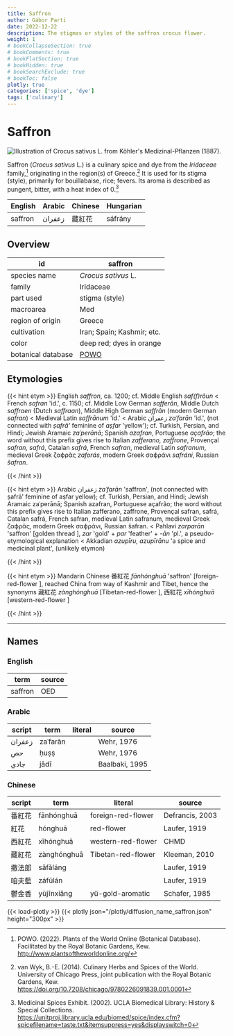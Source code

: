 ```yaml
---
title: Saffron
author: Gábor Parti
date: 2022-12-22
description: The stigmas or styles of the saffron crocus flower.
weight: 1
# bookCollapseSection: true
# bookComments: true
# bookFlatSection: true
# bookHidden: true
# bookSearchExclude: true
# bookToc: false
plotly: true
categories: ['spice', 'dye']
tags: ['culinary']
---
```


# Saffron

![Illustration of *Crocus sativus* L. from Köhler's Medizinal-Pflanzen (1887).](/images/kohler/saffron.png)

Saffron (*Crocus sativus* L.) is a culinary spice and dye from the *Iridaceae* family,[^powo] originating in the region(s) of Greece.[^van_wyk_culinary_2014] It is used for its stigma (style), primarily for bouillabaise, rice; fevers. Its aroma is described as pungent, bitter, with a heat index of 0.[^ucla_medicinal_2002]

|English|Arabic|Chinese|Hungarian|
|-------|------|-------|---------|
|saffron|زعفران|  藏紅花  | sáfrány |

## Overview

|        id        |                      saffron                      |
|------------------|---------------------------------------------------|
|   species name   |                *Crocus sativus* L.                |
|      family      |                     Iridaceae                     |
|     part used    |                   stigma (style)                  |
|     macroarea    |                        Med                        |
| region of origin |                       Greece                      |
|    cultivation   |             Iran; Spain; Kashmir; etc.            |
|       color      |              deep red; dyes in orange             |
|botanical database|[POWO](https://powo.science.kew.org/taxon/436688-1)|

## Etymologies

{{< hint etym >}}
English *saffron*, ca. 1200; cf. Middle English *saf(f)rǒun* < French *safran* 'id.', c. 1150; cf. Middle Low German *safferân*, Middle Dutch *saffraen* (Dutch *saffraan*), Middle High German *saffrân* (modern German *safran*) < Medieval Latin *saffrānum* 'id.' < Arabic زعفران *zaʿfarān* 'id.', (not connected with *ṣafrā'* feminine of *aṣfar* 'yellow'); cf. Turkish, Persian, and Hindi; Jewish Aramaic *zaʿperānā*; Spanish *azafran*, Portuguese *açafrão*; the word without this prefix gives rise to Italian *zafferano, zaffrone*, Provençal *safran, safrá*, Catalan *safrá*, French *safran*, medieval Latin *safranum*, medieval Greek ζαϕρᾶς *zaforás*, modern Greek σαϕράνι *safráni*, Russian *šafran*.

{{< /hint >}}

{{< hint etym >}}
Arabic زعفران *zaʿfarān* 'saffron', (not connected with ṣafrā' feminine of aṣfar yellow); cf. Turkish, Persian, and Hindi; Jewish Aramaic zaʿperānā; Spanish azafran, Portuguese açafrão; the word without this prefix gives rise to Italian zafferano, zaffrone, Provençal safran, safrá, Catalan safrá, French safran, medieval Latin safranum, medieval Greek ζαϕρᾶς, modern Greek σαϕράνι, Russian šafran. < Pahlavi *zarparān* 'saffron' [golden thread ], *zar* 'gold' + *par* 'feather' + *-ān* 'pl.', a pseudo-etymological explanation < Akkadian *azupīru, azupīrānu* 'a spice and medicinal plant', (unlikely etymon)

{{< /hint >}}

{{< hint etym >}}
Mandarin Chinese 番紅花 *fānhónghuā* 'saffron' [foreign-red-flower ], reached China from way of Kashmir and Tibet, hence the synonyms 藏紅花 *zànghónghuā* [Tibetan-red-flower ], 西紅花 *xīhónghuā* [western-red-flower ]

{{< /hint >}}

***

## Names

### English

|  term |source|
|-------|------|
|saffron|  OED |

### Arabic

|script|  term  |literal|    source    |
|------|--------|-------|--------------|
|زعفران|zaʿfarān|       |  Wehr, 1976  |
|  حص  |  ḥuṣṣ  |       |  Wehr, 1976  |
| جادي |  jādī  |       |Baalbaki, 1995|

### Chinese

|script|    term   |      literal     |     source    |
|------|-----------|------------------|---------------|
|  番紅花 | fānhónghuā|foreign-red-flower|Defrancis, 2003|
|  紅花  |  hónghuā  |    red-flower    |  Laufer, 1919 |
|  西紅花 | xīhónghuā |western-red-flower|      CHMD     |
|  藏紅花 |zànghónghuā|Tibetan-red-flower| Kleeman, 2010 |
|  撒法郎 |  sǎfǎláng |                  |  Laufer, 1919 |
|  咱夫藍 |  záfūlán  |                  |  Laufer, 1919 |
|  鬱金香 | yùjīnxiāng| yü-gold-aromatic | Schafer, 1985 |

{{< load-plotly >}}
{{< plotly json="/plotly/diffusion_name_saffron.json" height="300px" >}}

[^powo]: POWO. (2022). Plants of the World Online (Botanical Database). Facilitated by the Royal Botanic Gardens, Kew. http://www.plantsoftheworldonline.org/
[^van_wyk_culinary_2014]: van Wyk, B.-E. (2014). Culinary Herbs and Spices of the World. University of Chicago Press, joint publication with the Royal Botanic Gardens, Kew. https://doi.org/10.7208/chicago/9780226091839.001.0001
[^ucla_medicinal_2002]: Medicinal Spices Exhibit. (2002). UCLA Biomedical Library: History & Special Collections. https://unitproj.library.ucla.edu/biomed/spice/index.cfm?spicefilename=taste.txt&itemsuppress=yes&displayswitch=0

